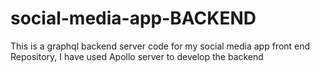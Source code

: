 # social-media-app-BACKEND
This is a graphql backend server code for my social media app front end 
Repository, I have used Apollo server to develop the backend

